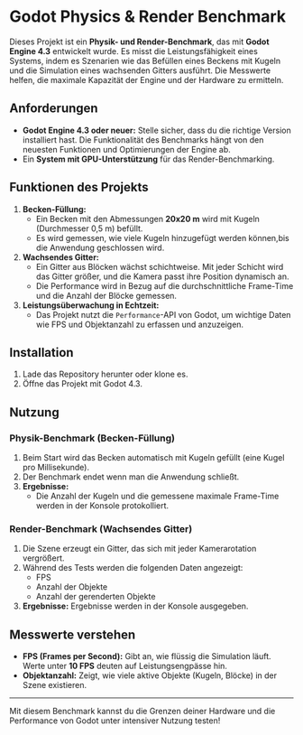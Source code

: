 # Godot Physics & Render Benchmark

Dieses Projekt ist ein **Physik- und Render-Benchmark**, das mit **Godot Engine 4.3** entwickelt wurde. Es misst die Leistungsfähigkeit eines Systems, indem es Szenarien wie das Befüllen eines Beckens mit Kugeln und die Simulation eines wachsenden Gitters ausführt. Die Messwerte helfen, die maximale Kapazität der Engine und der Hardware zu ermitteln.

## Anforderungen

<ul>
  <li><strong>Godot Engine 4.3 oder neuer:</strong> Stelle sicher, dass du die richtige Version installiert hast. Die Funktionalität des Benchmarks hängt von den neuesten Funktionen und Optimierungen der Engine ab.</li>
  <li>Ein <strong>System mit GPU-Unterstützung</strong> für das Render-Benchmarking.</li>
</ul>

## Funktionen des Projekts

<ol>
  <li>
    <strong>Becken-Füllung:</strong>
    <ul>
      <li>Ein Becken mit den Abmessungen <strong>20x20 m</strong> wird mit Kugeln (Durchmesser 0,5 m) befüllt.</li>
      <li>Es wird gemessen, wie viele Kugeln hinzugefügt werden können,bis die Anwendung geschlossen wird.</li>
    </ul>
  </li>
  <li>
    <strong>Wachsendes Gitter:</strong>
    <ul>
      <li>Ein Gitter aus Blöcken wächst schichtweise. Mit jeder Schicht wird das Gitter größer, und die Kamera passt ihre Position dynamisch an.</li>
      <li>Die Performance wird in Bezug auf die durchschnittliche Frame-Time und die Anzahl der Blöcke gemessen.</li>
    </ul>
  </li>
  <li>
    <strong>Leistungsüberwachung in Echtzeit:</strong>
    <ul>
      <li>Das Projekt nutzt die <code>Performance</code>-API von Godot, um wichtige Daten wie FPS und Objektanzahl zu erfassen und anzuzeigen.</li>
    </ul>
  </li>
</ol>

## Installation

<ol>
  <li>Lade das Repository herunter oder klone es.</li>
  <li>Öffne das Projekt mit Godot 4.3.</li>
</ol>

## Nutzung

### Physik-Benchmark (Becken-Füllung)

<ol>
  <li>Beim Start wird das Becken automatisch mit Kugeln gefüllt (eine Kugel pro Millisekunde).</li>
  <li>Der Benchmark endet wenn man die Anwendung schließt.</li>
  <li><strong>Ergebnisse:</strong>
    <ul>
      <li>Die Anzahl der Kugeln und die gemessene maximale Frame-Time werden in der Konsole protokolliert.</li>
    </ul>
  </li>
</ol>

### Render-Benchmark (Wachsendes Gitter)

<ol>
  <li>Die Szene erzeugt ein Gitter, das sich mit jeder Kamerarotation vergrößert.</li>
  <li>Während des Tests werden die folgenden Daten angezeigt:
    <ul>
      <li>FPS</li>
      <li>Anzahl der Objekte</li>
      <li>Anzahl der gerenderten Objekte</li>
    </ul>
  </li>
  <li><strong>Ergebnisse:</strong> Ergebnisse werden in der Konsole ausgegeben.</li>
</ol>

## Messwerte verstehen

<ul>
  <li><strong>FPS (Frames per Second):</strong> Gibt an, wie flüssig die Simulation läuft. Werte unter <strong>10 FPS</strong> deuten auf Leistungsengpässe hin.</li>
  <li><strong>Objektanzahl:</strong> Zeigt, wie viele aktive Objekte (Kugeln, Blöcke) in der Szene existieren.</li>
</ul>

---

Mit diesem Benchmark kannst du die Grenzen deiner Hardware und die Performance von Godot unter intensiver Nutzung testen!
